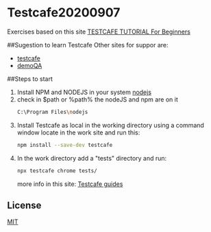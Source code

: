 # Testcafe20200907

Exercises based on this site 
[TESTCAFE TUTORIAL For Beginners](https://www.youtube.com/watch?v=asAFgzIAOIU&list=PLYDwWPRvXB8_TDgPmQyMNjN6gaI8yS7KQ&index=2)

##Sugestion to learn Testcafe 
Other sites for suppor are:
 - [testcafe](https://devexpress.github.io/testcafe/)
 - [demoQA](https://demoqa.com/)

 ##Steps to start
 1. Install NPM and NODEJS in your system 
    [nodejs](https://nodejs.org/en/download/current/)
 2. check in $path or %path% the nodeJS and npm are on it
    ```bash
    C:\Program Files\nodejs
    ```
 3. Install Testcafe as local in the working directory
    using a command window locate in the work site and run this:
    ```bash
    npm install --save-dev testcafe
    ```
 4. In the work directory add a "tests" directory and run:
    ```bash
    npx testcafe chrome tests/
    ```
    more info in this site:
    [Testcafe guides](https://devexpress.github.io/testcafe/documentation/guides/basic-guides/install-testcafe.html)

## License
[MIT](https://choosealicense.com/licenses/mit/)
